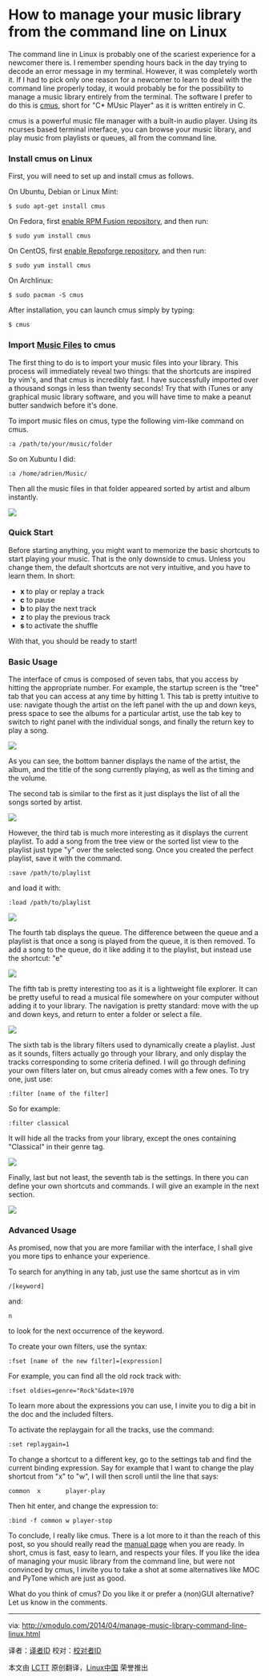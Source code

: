 How to manage your music library from the command line on Linux
================================================================================
The command line in Linux is probably one of the scariest experience for a newcomer there is. I remember spending hours back in the day trying to decode an error message in my terminal. However, it was completely worth it. If I had to pick only one reason for a newcomer to learn to deal with the command line properly today, it would probably be for the possibility to manage a music library entirely from the terminal. The software I prefer to do this is [cmus][1], short for "C* MUsic Player" as it is written entirely in C.

cmus is a powerful music file manager with a built-in audio player. Using its ncurses based terminal interface, you can browse your music library, and play music from playlists or queues, all from the command line.

### Install cmus on Linux ###

First, you will need to set up and install cmus as follows.

On Ubuntu, Debian or Linux Mint:

    $ sudo apt-get install cmus 

On Fedora, first [enable RPM Fusion repository][2], and then run:

    $ sudo yum install cmus 

On CentOS, first [enable Repoforge repository][3], and then run:

    $ sudo yum install cmus 

On Archlinux:

    $ sudo pacman -S cmus 

After installation, you can launch cmus simply by typing:

    $ cmus 

### Import [Music Files][4] to cmus ###

The first thing to do is to import your music files into your library. This process will immediately reveal two things: that the shortcuts are inspired by vim's, and that cmus is incredibly fast. I have successfully imported over a thousand songs in less than twenty seconds! Try that with iTunes or any graphical music library software, and you will have time to make a peanut butter sandwich before it's done.

To import music files on cmus, type the following vim-like command on cmus.

    :a /path/to/your/music/folder

So on Xubuntu I did:

    :a /home/adrien/Music/

Then all the music files in that folder appeared sorted by artist and album instantly. 

![](https://farm6.staticflickr.com/5522/14021555743_b3c545702e_z.jpg)

### Quick Start ###

Before starting anything, you might want to memorize the basic shortcuts to start playing your music. That is the only downside to cmus. Unless you change them, the default shortcuts are not very intuitive, and you have to learn them. In short:

- **x** to play or replay a track
- **c** to pause
- **b** to play the next track
- **z** to play the previous track
- **s** to activate the shuffle 

With that, you should be ready to start! 

### Basic Usage ###

The interface of cmus is composed of seven tabs, that you access by hitting the appropriate number. For example, the startup screen is the "tree" tab that you can access at any time by hitting 1. This tab is pretty intuitive to use: navigate though the artist on the left panel with the up and down keys, press space to see the albums for a particular artist, use the tab key to switch to right panel with the individual songs, and finally the return key to play a song.

![](https://farm8.staticflickr.com/7174/13998349312_74c4586d17_z.jpg)

As you can see, the bottom banner displays the name of the artist, the album, and the title of the song currently playing, as well as the timing and the volume.

The second tab is similar to the first as it just displays the list of all the songs sorted by artist. 

![](https://farm8.staticflickr.com/7080/13998371701_be03208c2f_z.jpg)

However, the third tab is much more interesting as it displays the current playlist. To add a song from the tree view or the sorted list view to the playlist just type "y" over the selected song. Once you created the perfect playlist, save it with the command.

    :save /path/to/playlist

and load it with:

    :load /path/to/playlist

![](https://farm8.staticflickr.com/7385/13978441446_2c10f35507_z.jpg)

The fourth tab displays the queue. The difference between the queue and a playlist is that once a song is played from the queue, it is then removed. To add a song to the queue, do it like adding it to the playlist, but instead use the shortcut: "e"

![](https://farm8.staticflickr.com/7201/14001984094_58719269c3_z.jpg)

The fifth tab is pretty interesting too as it is a lightweight file explorer. It can be pretty useful to read a musical file somewhere on your computer without adding it to your library. The navigation is pretty standard: move with the up and down keys, and return to enter a folder or select a file.

![](https://farm6.staticflickr.com/5217/14001984224_785aac0ddb_z.jpg)

The sixth tab is the library filters used to dynamically create a playlist. Just as it sounds, filters actually go through your library, and only display the tracks corresponding to some criteria defined. I will go through defining your own filters later on, but cmus already comes with a few ones. To try one, just use:

    :filter [name of the filter]

So for example:

    :filter classical

It will hide all the tracks from your library, except the ones containing "Classical" in their genre tag.

![](https://farm8.staticflickr.com/7245/14001543625_a508ec9304_z.jpg)

Finally, last but not least, the seventh tab is the settings. In there you can define your own shortcuts and commands. I will give an example in the next section.

![](https://farm6.staticflickr.com/5079/13998371761_df1f9b7fae_z.jpg)

### Advanced Usage ###

As promised, now that you are more familiar with the interface, I shall give you more tips to enhance your experience.

To search for anything in any tab, just use the same shortcut as in vim

    /[keyword]

and:

    n

to look for the next occurrence of the keyword.

To create your own filters, use the syntax:

    :fset [name of the new filter]=[expression]

For example, you can find all the old rock track with:

    :fset oldies=genre="Rock"&date<1970

To learn more about the expressions you can use, I invite you to dig a bit in the doc and the included filters.

To activate the replaygain for all the tracks, use the command:

    :set replaygain=1

To change a shortcut to a different key, go to the settings tab and find the current binding expression. Say for example that I want to change the play shortcut from "x" to "w", I will then scroll until the line that says:

    common  x 		player-play

Then hit enter, and change the expression to:

    :bind -f common w player-stop

To conclude, I really like cmus. There is a lot more to it than the reach of this post, so you should really read the [manual page][5] when you are ready. In short, cmus is fast, easy to learn, and respects your files. If you like the idea of managing your music library from the command line, but were not convinced by cmus, I invite you to take a shot at some alternatives like MOC and PyTone which are just as good.

What do you think of cmus? Do you like it or prefer a (non)GUI alternative? Let us know in the comments.

--------------------------------------------------------------------------------

via: http://xmodulo.com/2014/04/manage-music-library-command-line-linux.html

译者：[译者ID](https://github.com/译者ID) 校对：[校对者ID](https://github.com/校对者ID)

本文由 [LCTT](https://github.com/LCTT/TranslateProject) 原创翻译，[Linux中国](http://linux.cn/) 荣誉推出

[1]:https://cmus.github.io/
[2]:http://xmodulo.com/2013/06/how-to-install-rpm-fusion-on-fedora.html
[3]:http://xmodulo.com/2013/01/how-to-set-up-rpmforge-repoforge-repository-on-centos.html
[4]:http://xmodulo.com/go/mp3
[5]:https://github.com/cmus/cmus/blob/master/Doc/cmus.txt
